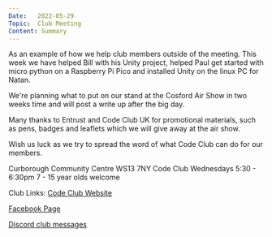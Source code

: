 ```yaml
---
Date:   2022-05-29
Topic:  Club Meeting
Content: Summary
---
```

As an example of how we help club members outside of the meeting.  This week we have helped Bill with his Unity project, helped Paul get started with micro python on a Raspberry Pi Pico and installed Unity on the linux PC for Natan.

We're planning what to put on our stand at the Cosford Air Show in two weeks time and will post a write up after the big day.

Many thanks to Entrust and Code Club UK for promotional materials, such as pens, badges and leaflets which we will give away at the air show.

Wish us luck as we try to spread the word of what Code Club can do for our members.

Curborough Community Centre
WS13 7NY
Code Club
Wednesdays 5:30 - 6:30pm
7 - 15 year olds welcome

Club Links:
[Code Club Website](https://lichfield-code-club.github.io/)

[Facebook Page](https://www.facebook.com/LichfieldCoders)

[Discord club messages](https://discord.gg/szz6xGK)
